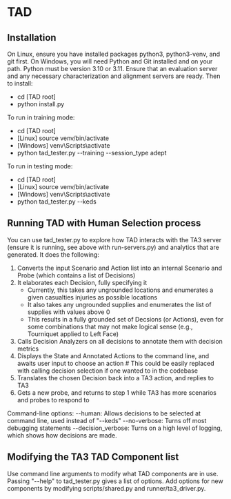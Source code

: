 # TAD

## Installation

On Linux, ensure you have installed packages python3, python3-venv, and git first. On Windows, you
will need Python and Git installed and on your path. Python must be version 3.10 or 3.11. Ensure 
that an evaluation server and any necessary characterization and alignment servers are ready. Then 
to install:

* cd [TAD root]
* python install.py

To run in training mode:

* cd [TAD root]
* [Linux] source venv/bin/activate
* [Windows] venv\Scripts\activate
* python tad_tester.py --training --session_type adept

To run in testing mode: 

* cd [TAD root]
* [Linux] source venv/bin/activate
* [Windows] venv\Scripts\activate
* python tad_tester.py --keds


## Running TAD with Human Selection process

You can use tad_tester.py to explore how TAD interacts with the TA3 server (ensure it is running, see above with run-servers.py) and analytics that are generated. It does the following:

1. Converts the input Scenario and Action list into an internal Scenario and Probe (which contains a list of Decisions)
2. It elaborates each Decision, fully specifying it
   * Currently, this takes any ungrounded locations and enumerates a given casualties injuries as possible locations
   * It also takes any ungrounded supplies and enumerates the list of supplies with values above 0
   * This results in a fully grounded set of Decsions (or Actions), even for some combinations that may not make logical sense (e.g., Tourniquet applied to Left Face)
3. Calls Decision Analyzers on all decisions to annotate them with decision metrics
4. Displays the State and Annotated Actions to the command line, and awaits user input to choose an action # This could be easily replaced with calling decision selection if one wanted to in the codebase
5. Translates the chosen Decision back into a TA3 action, and replies to TA3
6. Gets a new probe, and returns to step 1 while TA3 has more scenarios and probes to respond to

Command-line options:
  --human: Allows decisions to be selected at command line, used instead of "--keds"
  --no-verbose: Turns off most debugging statements
  --decision_verbose: Turns on a high level of logging, which shows how decisions are made.

## Modifying the TA3 TAD Component list

Use command line arguments to modify what TAD components are in use. Passing "--help" to tad_tester.py gives a list of options. Add options for new components by modifying scripts/shared.py and runner/ta3_driver.py.
